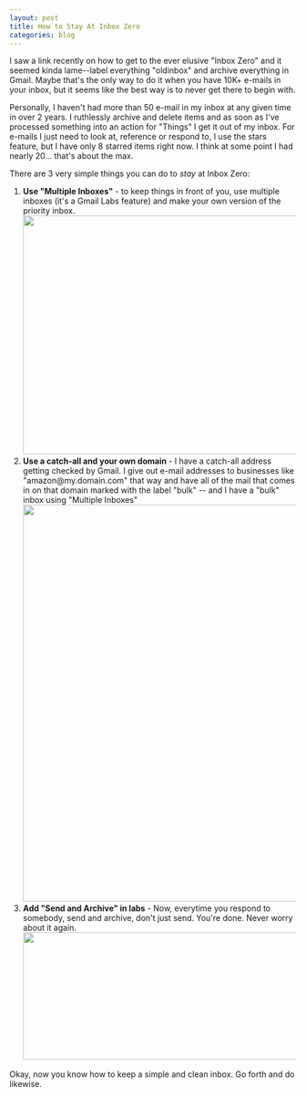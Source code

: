 ```yaml
---
layout: post
title: How to Stay At Inbox Zero
categories: blog
---
```

I saw a link recently on how to get to the ever elusive "Inbox Zero" and it seemed kinda lame--label everything "oldinbox" and archive everything in Gmail.  Maybe that's the only way to do it when you have 10K+ e-mails in your inbox, but it seems like the best way is to never get there to begin with.

Personally, I haven't had more than 50 e-mail in my inbox at any given time in over 2 years.  I ruthlessly archive and delete items and as soon as I've processed something into an action for "Things" I get it out of my inbox.  For e-mails I just need to look at, reference or respond to, I use the stars feature, but I have only 8 starred items right now.  I think at some point I had nearly 20... that's about the max.

There are 3 very simple things you can do to <em>stay</em> at Inbox Zero:

<ol>
	<li><b>Use "Multiple Inboxes"</b> - to keep things in front of you, use multiple inboxes (it's a Gmail Labs feature) and make your own version of the priority inbox.<a href="images/Screen-shot-2011-01-04-at-3.50.12-PM.png"><img src="images/Screen-shot-2011-01-04-at-3.50.12-PM.png" alt="" title="Multiple Inboxes Setup" width="715" height="419" class="alignnone size-full wp-image-97" /></a></li>
	<li><b>Use a catch-all and your own domain</b> - I have a catch-all address getting checked by Gmail.  I give out e-mail addresses to businesses like "amazon@my.domain.com" that way and have all of the mail that comes in on that domain marked with the label "bulk" -- and I have a "bulk" inbox using "Multiple Inboxes"<a href="images/Screen-shot-2011-01-04-at-3.42.09-PM.png"><img src="images/Screen-shot-2011-01-04-at-3.42.09-PM.png" alt="" title="Multiple Inboxes" width="645" height="696" class="alignnone size-full wp-image-96" /></a></li>
	<li><b>Add "Send and Archive" in labs</b> - Now, everytime you respond to somebody, send and archive, don't just send.  You're done.  Never worry about it again.<a href="images/Screen-shot-2011-01-04-at-3.51.09-PM.png"><img src="images/Screen-shot-2011-01-04-at-3.51.09-PM.png" alt="" title="Send and Archive" width="706" height="223" class="alignnone size-full wp-image-98" /></a></li>
</ol>

Okay, now you know how to keep a simple and clean inbox.  Go forth and do likewise.
